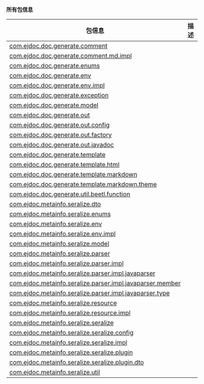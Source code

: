**所有包信息**



|   包信息  |    描述   |
| ---- | ---- |
|[com.ejdoc.doc.generate.comment](/route/allpackage/com/ejdoc/doc/generate/comment/README.md)||
|[com.ejdoc.doc.generate.comment.md.impl](/route/allpackage/com/ejdoc/doc/generate/comment/md/impl/README.md)||
|[com.ejdoc.doc.generate.enums](/route/allpackage/com/ejdoc/doc/generate/enums/README.md)||
|[com.ejdoc.doc.generate.env](/route/allpackage/com/ejdoc/doc/generate/env/README.md)||
|[com.ejdoc.doc.generate.env.impl](/route/allpackage/com/ejdoc/doc/generate/env/impl/README.md)||
|[com.ejdoc.doc.generate.exception](/route/allpackage/com/ejdoc/doc/generate/exception/README.md)||
|[com.ejdoc.doc.generate.model](/route/allpackage/com/ejdoc/doc/generate/model/README.md)||
|[com.ejdoc.doc.generate.out](/route/allpackage/com/ejdoc/doc/generate/out/README.md)||
|[com.ejdoc.doc.generate.out.config](/route/allpackage/com/ejdoc/doc/generate/out/config/README.md)||
|[com.ejdoc.doc.generate.out.factory](/route/allpackage/com/ejdoc/doc/generate/out/factory/README.md)||
|[com.ejdoc.doc.generate.out.javadoc](/route/allpackage/com/ejdoc/doc/generate/out/javadoc/README.md)||
|[com.ejdoc.doc.generate.template](/route/allpackage/com/ejdoc/doc/generate/template/README.md)||
|[com.ejdoc.doc.generate.template.html](/route/allpackage/com/ejdoc/doc/generate/template/html/README.md)||
|[com.ejdoc.doc.generate.template.markdown](/route/allpackage/com/ejdoc/doc/generate/template/markdown/README.md)||
|[com.ejdoc.doc.generate.template.markdown.theme](/route/allpackage/com/ejdoc/doc/generate/template/markdown/theme/README.md)||
|[com.ejdoc.doc.generate.util.beetl.function](/route/allpackage/com/ejdoc/doc/generate/util/beetl/function/README.md)||
|[com.ejdoc.metainfo.seralize.dto](/route/allpackage/com/ejdoc/metainfo/seralize/dto/README.md)||
|[com.ejdoc.metainfo.seralize.enums](/route/allpackage/com/ejdoc/metainfo/seralize/enums/README.md)||
|[com.ejdoc.metainfo.seralize.env](/route/allpackage/com/ejdoc/metainfo/seralize/env/README.md)||
|[com.ejdoc.metainfo.seralize.env.impl](/route/allpackage/com/ejdoc/metainfo/seralize/env/impl/README.md)||
|[com.ejdoc.metainfo.seralize.model](/route/allpackage/com/ejdoc/metainfo/seralize/model/README.md)||
|[com.ejdoc.metainfo.seralize.parser](/route/allpackage/com/ejdoc/metainfo/seralize/parser/README.md)||
|[com.ejdoc.metainfo.seralize.parser.impl](/route/allpackage/com/ejdoc/metainfo/seralize/parser/impl/README.md)||
|[com.ejdoc.metainfo.seralize.parser.impl.javaparser](/route/allpackage/com/ejdoc/metainfo/seralize/parser/impl/javaparser/README.md)||
|[com.ejdoc.metainfo.seralize.parser.impl.javaparser.member](/route/allpackage/com/ejdoc/metainfo/seralize/parser/impl/javaparser/member/README.md)||
|[com.ejdoc.metainfo.seralize.parser.impl.javaparser.type](/route/allpackage/com/ejdoc/metainfo/seralize/parser/impl/javaparser/type/README.md)||
|[com.ejdoc.metainfo.seralize.resource](/route/allpackage/com/ejdoc/metainfo/seralize/resource/README.md)||
|[com.ejdoc.metainfo.seralize.resource.impl](/route/allpackage/com/ejdoc/metainfo/seralize/resource/impl/README.md)||
|[com.ejdoc.metainfo.seralize.seralize](/route/allpackage/com/ejdoc/metainfo/seralize/seralize/README.md)||
|[com.ejdoc.metainfo.seralize.seralize.config](/route/allpackage/com/ejdoc/metainfo/seralize/seralize/config/README.md)||
|[com.ejdoc.metainfo.seralize.seralize.impl](/route/allpackage/com/ejdoc/metainfo/seralize/seralize/impl/README.md)||
|[com.ejdoc.metainfo.seralize.seralize.plugin](/route/allpackage/com/ejdoc/metainfo/seralize/seralize/plugin/README.md)||
|[com.ejdoc.metainfo.seralize.seralize.plugin.dto](/route/allpackage/com/ejdoc/metainfo/seralize/seralize/plugin/dto/README.md)||
|[com.ejdoc.metainfo.seralize.util](/route/allpackage/com/ejdoc/metainfo/seralize/util/README.md)||
